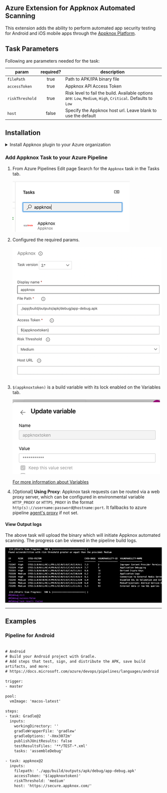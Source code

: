 ## Azure Extension for Appknox Automated Scanning
This extension adds the ability to perform automated app security testing for Android and iOS mobile apps through the [Appknox Platform](https://appknox.com).

## Task Parameters
Following are parameters needed for the task:

| param           | required? | description                                                                                                 |
|-----------------|:---------:|-------------------------------------------------------------------------------------------------------------|
| `filePath`      |   true    | Path to APK/IPA binary file                                                                                 |
| `accessToken`   |   true    | Appknox API Access Token                                                                                    |
| `riskThreshold` |   true    | Risk level to fail the build. Available options are: `Low`, `Medium`, `High`, `Critical`. Defaults to `Low` |
| `host`      |   false   | Specify the Appknox host url. Leave blank to use the default |

## Installation

<details>
  <summary>Install Appknox plugin to your Azure organization</summary>
  <ol>
  <li>Click on <strong>Get it free</strong><br><img src="images/marketplace.png"></li>
  <li>Select your organization and Install <br><img src="images/install.png"></li>
  <ol>
</details>

### Add Appknox Task to your Azure Pipeline

1. From Azure Pipelines Edit page Search for the `Appknox` task in the Tasks tab.

    ![](images/tasks.png)

2. Configured the required params.

    ![](images/basic-config.png)

3. `$(appknoxtoken)` is a build variable with its lock enabled on the Variables tab.

    ![](images/variable.png)

    [For more information about Variables](https://docs.microsoft.com/en-us/azure/devops/pipelines/process/variables?view=azure-devops&tabs=yaml%2Cbatch)

4. \[Optional\] **Using Proxy**: Appknox task requests can be routed via a web proxy server, which can be configured in environmental variable `HTTP_PROXY` or `HTTPS_PROXY` in the format `http(s)://username:password@hostname:port`. It fallbacks to azure pipeline [agent's proxy](https://docs.microsoft.com/en-us/azure/devops/pipelines/agents/proxy) if not set.


#### View Output logs

The above task will upload the binary which will initiate Appknox automated scanning. The progress can be viewed in the pipeline build logs.

![](images/logs.png)

---

## Examples

### Pipeline for Android
```

# Android
# Build your Android project with Gradle.
# Add steps that test, sign, and distribute the APK, save build artifacts, and more:
# https://docs.microsoft.com/azure/devops/pipelines/languages/android

trigger:
- master

pool:
  vmImage: 'macos-latest'

steps:
- task: Gradle@2
  inputs:
    workingDirectory: ''
    gradleWrapperFile: 'gradlew'
    gradleOptions: '-Xmx3072m'
    publishJUnitResults: false
    testResultsFiles: '**/TEST-*.xml'
    tasks: 'assembleDebug'

- task: appknox@2
  inputs:
    filepath: './app/build/outputs/apk/debug/app-debug.apk'
    accessToken: '$(appknoxtoken)'
    riskThreshold: 'medium'
    host: 'https://secure.appknox.com/'
```

